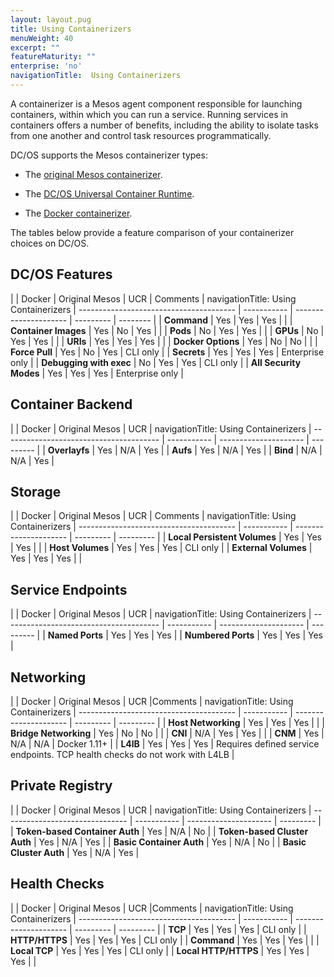 ```yaml
---
layout: layout.pug
title: Using Containerizers
menuWeight: 40
excerpt: ""
featureMaturity: ""
enterprise: 'no'
navigationTitle:  Using Containerizers
---
```


<!-- This source repo for this topic is https://github.com/dcos/dcos-docs -->


A containerizer is a Mesos agent component responsible for launching containers, within which you can run a service. Running services in containers offers a number of benefits, including the ability to isolate tasks from one another and control task resources programmatically.

DC/OS supports the Mesos containerizer types:

- The [original Mesos containerizer](/docs/1.9/deploying-services/containerizers/mesos-containerizer/).

- The [DC/OS Universal Container Runtime](/docs/1.9/deploying-services/containerizers/ucr/).

- The [Docker containerizer](/docs/1.9/deploying-services/containerizers/docker-containerizer/).

The tables below provide a feature comparison of your containerizer choices on DC/OS.

## DC/OS Features

| 																				| Docker			| Original Mesos				| UCR 			| Comments |
navigationTitle:  Using Containerizers
| --------------------------------------- | ----------- | --------------------- | --------- | -------- |
| **Command**                             | Yes          | Yes                   | Yes      |          |
| **Container Images** 										| Yes					| No										| Yes				|					 |
| **Pods**																| No					| Yes										| Yes				|					 |
| **GPUs**																| No					| Yes										| Yes				|					 |
| **URIs**																| Yes					| Yes										| Yes				|					 |
| **Docker Options**											| Yes					| No										| No				|					 |
| **Force Pull**													| Yes					| No										| Yes				|	CLI only |
| **Secrets**															| Yes					| Yes										| Yes				| Enterprise only |
| **Debugging with exec**         				| No					| Yes										| Yes				|	CLI only |
| **All Security Modes**									| Yes					| Yes										| Yes				| Enterprise only |

## Container Backend

|																					|	Docker			|	Original Mesos				|	UCR			  |
navigationTitle:  Using Containerizers
| --------------------------------------- | ----------- | --------------------- | --------- |
| **Overlayfs**                           | Yes         | N/A                   | Yes       |
| **Aufs**                                | Yes         | N/A                   | Yes       |
| **Bind**                                | N/A         | N/A                   | Yes       |

## Storage

|																					|	Docker			|	Original Mesos				|	UCR				| Comments  |
navigationTitle:  Using Containerizers
| --------------------------------------- | ----------- | --------------------- | --------- | --------- |
| **Local Persistent Volumes**						| Yes					| Yes										| Yes				|						|
| **Host Volumes**												| Yes					| Yes									  | Yes				| CLI only  |
| **External Volumes**                    | Yes         | Yes                   | Yes       |           |

## Service Endpoints

|																					|	Docker			|	Original Mesos				|	UCR				|
navigationTitle:  Using Containerizers
| --------------------------------------- | ----------- | --------------------- | --------- |
| **Named Ports**													| Yes					| Yes										| Yes				|
| **Numbered Ports**											| Yes					| Yes										| Yes				|

## Networking

|																					|	Docker			|	Original Mesos				|	UCR				|Comments   |
navigationTitle:  Using Containerizers
| --------------------------------------- | ----------- | --------------------- | --------- | --------- |
| **Host Networking**       							| Yes					| Yes										| Yes				|						|
| **Bridge Networking**       						| Yes					| No										| No				|						|
| **CNI**         												| N/A					| Yes										| Yes				|						|
| **CNM**                    							| Yes					| N/A										| N/A				| Docker 1.11+ |
| **L4lB**        												| Yes					| Yes										| Yes				|	Requires defined service endpoints. TCP health checks do not work with L4LB |

## Private Registry

|																	|	Docker			|	Original Mesos				|	UCR				|
navigationTitle:  Using Containerizers
| ------------------------------- | ----------- | --------------------- | --------- |
| **Token-based Container Auth**	| Yes					| N/A										| No				|
| **Token-based Cluster Auth**		| Yes					| N/A										| Yes				|
| **Basic Container Auth**        | Yes         | N/A                   | No        |
| **Basic Cluster Auth**          | Yes         | N/A                   | Yes       |

## Health Checks

|																					|	Docker			|	Original Mesos				|	UCR				|Comments   |
navigationTitle:  Using Containerizers
| --------------------------------------- | ----------- | --------------------- | --------- | --------- |
| **TCP**													        | Yes					| Yes										| Yes				|	CLI only	|
| **HTTP/HTTPS**                          | Yes         | Yes                   | Yes       | CLI only  |
| **Command**                             | Yes         | Yes                   | Yes       |           |
| **Local TCP**                           | Yes         | Yes                   | Yes       | CLI only  |
| **Local HTTP/HTTPS**                    | Yes         | Yes                   | Yes       |           |
